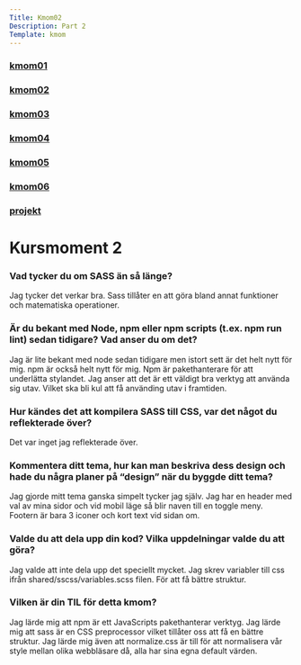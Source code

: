```yaml
---
Title: Kmom02
Description: Part 2
Template: kmom
---
```

<div class="sidebar">
    <h3><a href="kmom01">kmom01</a></h3>
    <h3><a href="kmom02">kmom02</a></h3>
    <h3><a href="kmom03">kmom03</a></h3>
    <h3><a href="kmom04">kmom04</a></h3>
    <h3><a href="kmom05">kmom05</a></h3>
    <h3><a href="kmom06">kmom06</a></h3>
    <h3><a href="project">projekt</a></h3>
</div>
<div class="kmom">
<h1>Kursmoment 2</h1>

<h3> Vad tycker du om SASS än så länge? </h3>

<p>Jag tycker det verkar bra.
Sass tillåter en att göra bland annat funktioner och matematiska operationer.</p>


<h3> Är du bekant med Node, npm eller npm scripts (t.ex. npm run lint) sedan tidigare? Vad anser du om det?</h3>

<p>Jag är lite bekant med node sedan tidigare men istort sett är det helt nytt för mig.
npm är också helt nytt för mig.
Npm är pakethanterare för att underlätta stylandet.
Jag anser att det är ett väldigt bra verktyg att använda sig utav.
Vilket ska bli kul att få använding utav i framtiden.</p>


<h3> Hur kändes det att kompilera SASS till CSS, var det något du reflekterade över?</h3>

<p>Det var inget jag reflekterade över.</p>

<h3> Kommentera ditt tema, hur kan man beskriva dess design och hade du några planer på “design” när du byggde ditt tema?</h3>

<p>Jag gjorde mitt tema ganska simpelt tycker jag själv.
Jag har en header med val av mina sidor och vid mobil läge så blir naven till en toggle meny.
Footern är bara 3 iconer och kort text vid sidan om.</p>
<h3> Valde du att dela upp din kod?
 Vilka uppdelningar valde du att göra?</h3>

<p>Jag valde att inte dela upp det speciellt mycket.
Jag skrev variabler till css ifrån shared/sscss/variables.scss filen.
För att få bättre struktur.</p>


<h3> Vilken är din TIL för detta kmom?</h3>

<p>Jag lärde mig att npm är ett JavaScripts pakethanterar verktyg.
Jag lärde mig att sass är en CSS preprocessor vilket tillåter oss att få en bättre struktur.
Jag lärde mig även att normalize.css är till för att normalisera vår style mellan olika webbläsare då, alla har sina egna default värden.</p>
</div>

<div class="main-footer">
    <a href="kmom01"><i class="fas fa-chevron-left"></i></a>
    <a href="kmom03"><i class="fas fa-chevron-right"></i></a>
</div>
